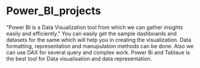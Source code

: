 # Power_BI_projects
"Power BI is a Data Visualization tool from which we can gather insights easily and efficiently."
You can easily get the sample dashboards and datasets for the same which will help you in creating the visualization.
Data formatting, representation and manupulation methods can be done. Also we can use DAX for several query and complex work.
Power Bi and Tablaue is the best tool for Data visualisation and data representation.
